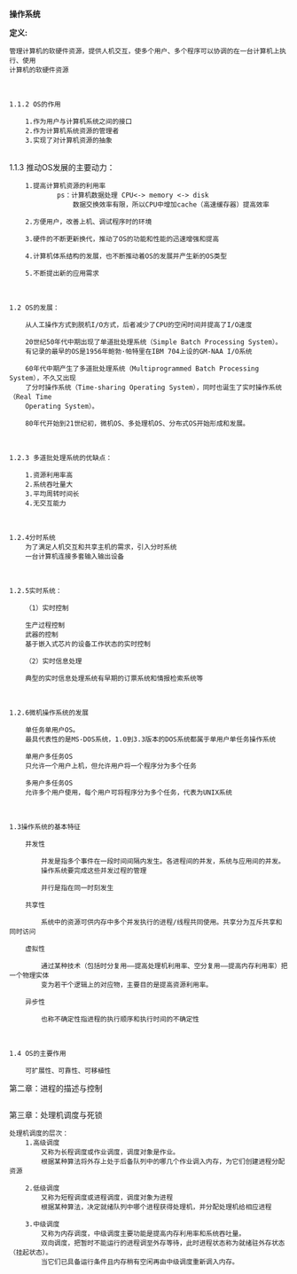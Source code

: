 **操作系统**
<br>
    
**定义:**
    
    管理计算机的软硬件资源，提供人机交互，使多个用户、多个程序可以协调的在一台计算机上执行、使用
    计算机的软硬件资源

<br>

    1.1.2 OS的作用
    
        1.作为用户与计算机系统之间的接口
        2.作为计算机系统资源的管理者
        3.实现了对计算机资源的抽象
<br>
    1.1.3 推动OS发展的主要动力：

        1.提高计算机资源的利用率
                ps：计算机数据处理 CPU<-> memory <-> disk
                    数据交换效率有限，所以CPU中增加cache（高速缓存器）提高效率
    
        2.方便用户，改善上机、调试程序时的环境
    
        3.硬件的不断更新换代，推动了OS的功能和性能的迅速增强和提高
    
        4.计算机体系结构的发展，也不断推动着OS的发展并产生新的OS类型
    
        5.不断提出新的应用需求
<br>
    
    1.2 OS的发展：
    
        从人工操作方式到脱机I/O方式，后者减少了CPU的空闲时间并提高了I/O速度
    
        20世纪50年代中期出现了单道批处理系统（Simple Batch Processing System）。
        有记录的最早的OS是1956年鲍勃·帕特里在IBM 704上设的GM-NAA I/O系统
        
        60年代中期产生了多道批处理系统（Multiprogrammed Batch Processing System），不久又出现
        了分时操作系统（Time-sharing Operating System），同时也诞生了实时操作系统（Real Time 
        Operating System）。
    
        80年代开始到21世纪初，微机OS、多处理机OS、分布式OS开始形成和发展。
<br>

    1.2.3 多道批处理系统的优缺点：
    
        1.资源利用率高
        2.系统吞吐量大
        3.平均周转时间长
        4.无交互能力

<br>

    1.2.4分时系统
        为了满足人机交互和共享主机的需求，引入分时系统
        一台计算机连接多套输入输出设备
<br>

    1.2.5实时系统：
        
        （1）实时控制
        
        生产过程控制
        武器的控制
        基于嵌入式芯片的设备工作状态的实时控制
    
        （2）实时信息处理
    
        典型的实时信息处理系统有早期的订票系统和情报检索系统等
<br>

    1.2.6微机操作系统的发展
       
        单任务单用户OS。
        最具代表性的是MS-DOS系统，1.0到3.3版本的DOS系统都属于单用户单任务操作系统
    
        单用户多任务OS
        只允许一个用户上机，但允许用户将一个程序分为多个任务
    
        多用户多任务OS
        允许多个用户使用，每个用户可将程序分为多个任务，代表为UNIX系统
<br>

    1.3操作系统的基本特征
    
        并发性
        
            并发是指多个事件在一段时间间隔内发生。各进程间的并发，系统与应用间的并发。
            操作系统要完成这些并发过程的管理
    
            并行是指在同一时刻发生
    
        共享性
    
            系统中的资源可供内存中多个并发执行的进程/线程共同使用。共享分为互斥共享和同时访问
    
        虚拟性
    
            通过某种技术（包括时分复用——提高处理机利用率、空分复用——提高内存利用率）把一个物理实体
            变为若干个逻辑上的对应物，主要目的是提高资源利用率。
    
        异步性
        
            也称不确定性指进程的执行顺序和执行时间的不确定性

<br>
    

    1.4 OS的主要作用
    
    	可扩展性、可靠性、可移植性



第二章：进程的描述与控制

```

```



第三章：处理机调度与死锁

```
处理机调度的层次：
	1.高级调度
		又称为长程调度或作业调度，调度对象是作业。
		根据某种算法将外存上处于后备队列中的哪几个作业调入内存，为它们创建进程分配资源
	
	2.低级调度
		又称为短程调度或进程调度，调度对象为进程
        根据某种算法，决定就绪队列中哪个进程获得处理机，并分配处理机给相应进程
	
	3.中级调度
		又称为内存调度，中级调度主要功能是提高内存利用率和系统吞吐量。
		双向调度，把暂时不能运行的进程调至外存等待，此时进程状态称为就绪驻外存状态（挂起状态）。
		当它们已具备运行条件且内存稍有空闲再由中级调度重新调入内存。
		

```

